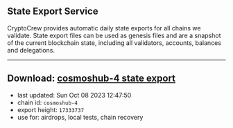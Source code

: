 ## State Export Service
CryptoCrew provides automatic daily state exports for all chains we validate. State export files can be used as genesis files and are a snapshot of the current blockchain state, including all validators, accounts, balances and delegations.

---
**Download: [cosmoshub-4 state export](https://dl.ccvalidators.com/SERVICE/cosmoshub/cosmoshub-4_export_17333737.json)**
---

- last updated: Sun Oct 08 2023 12:47:50
- chain id: `cosmoshub-4`
- export height: `17333737`
- use for: airdrops, local tests, chain recovery
